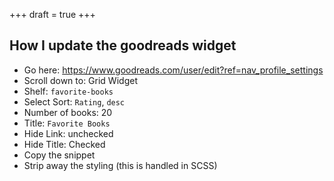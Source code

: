 +++
draft = true
+++

## How I update the goodreads widget

- Go here: https://www.goodreads.com/user/edit?ref=nav_profile_settings
- Scroll down to: Grid Widget
- Shelf: `favorite-books`
- Select Sort: `Rating`, `desc`
- Number of books: 20
- Title: `Favorite Books`
- Hide Link: unchecked
- Hide Title: Checked
- Copy the snippet
- Strip away the styling (this is handled in SCSS)
